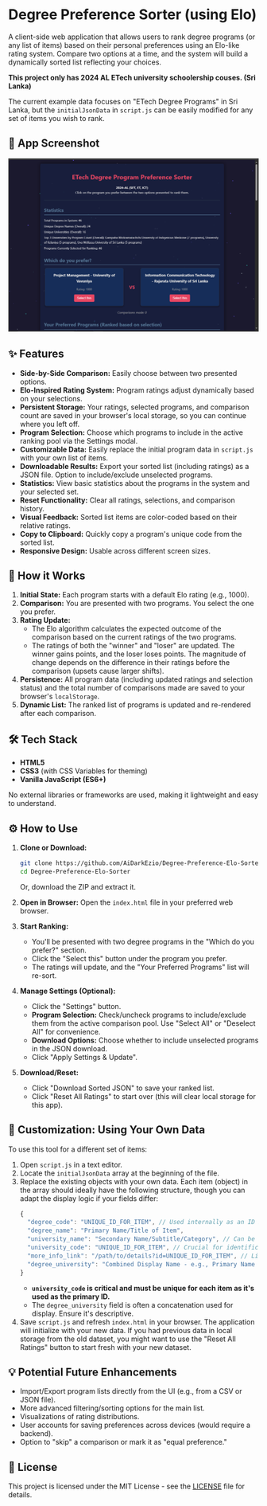 # Degree Preference Sorter (using Elo) 

A client-side web application that allows users to rank degree programs (or any list of items) based on their personal preferences using an Elo-like rating system. Compare two options at a time, and the system will build a dynamically sorted list reflecting your choices.

**This project only has 2024 AL ETech university schoolership couses. (Sri Lanka)**

The current example data focuses on "ETech Degree Programs" in Sri Lanka, but the `initialJsonData` in `script.js` can be easily modified for any set of items you wish to rank.

## 📸 App Screenshot 
<!-- **(Optional: Add a Screenshot/GIF of the application in action here)** -->
![App Screenshot](./media/images/image.png)

## ✨ Features

*   **Side-by-Side Comparison:** Easily choose between two presented options.
*   **Elo-Inspired Rating System:** Program ratings adjust dynamically based on your selections.
*   **Persistent Storage:** Your ratings, selected programs, and comparison count are saved in your browser's local storage, so you can continue where you left off.
*   **Program Selection:** Choose which programs to include in the active ranking pool via the Settings modal.
*   **Customizable Data:** Easily replace the initial program data in `script.js` with your own list of items.
*   **Downloadable Results:** Export your sorted list (including ratings) as a JSON file. Option to include/exclude unselected programs.
*   **Statistics:** View basic statistics about the programs in the system and your selected set.
*   **Reset Functionality:** Clear all ratings, selections, and comparison history.
*   **Visual Feedback:** Sorted list items are color-coded based on their relative ratings.
*   **Copy to Clipboard:** Quickly copy a program's unique code from the sorted list.
*   **Responsive Design:** Usable across different screen sizes.

## 🚀 How it Works

1.  **Initial State:** Each program starts with a default Elo rating (e.g., 1000).
2.  **Comparison:** You are presented with two programs. You select the one you prefer.
3.  **Rating Update:**
    *   The Elo algorithm calculates the expected outcome of the comparison based on the current ratings of the two programs.
    *   The ratings of both the "winner" and "loser" are updated. The winner gains points, and the loser loses points. The magnitude of change depends on the difference in their ratings before the comparison (upsets cause larger shifts).
4.  **Persistence:** All program data (including updated ratings and selection status) and the total number of comparisons made are saved to your browser's `localStorage`.
5.  **Dynamic List:** The ranked list of programs is updated and re-rendered after each comparison.

## 🛠️ Tech Stack

*   **HTML5**
*   **CSS3** (with CSS Variables for theming)
*   **Vanilla JavaScript (ES6+)**

No external libraries or frameworks are used, making it lightweight and easy to understand.

## ⚙️ How to Use

1.  **Clone or Download:**
    ```bash
    git clone https://github.com/AiDarkEzio/Degree-Preference-Elo-Sorter.git
    cd Degree-Preference-Elo-Sorter
    ```
    Or, download the ZIP and extract it.

2.  **Open in Browser:**
    Open the `index.html` file in your preferred web browser.

3.  **Start Ranking:**
    *   You'll be presented with two degree programs in the "Which do you prefer?" section.
    *   Click the "Select this" button under the program you prefer.
    *   The ratings will update, and the "Your Preferred Programs" list will re-sort.

4.  **Manage Settings (Optional):**
    *   Click the "Settings" button.
    *   **Program Selection:** Check/uncheck programs to include/exclude them from the active comparison pool. Use "Select All" or "Deselect All" for convenience.
    *   **Download Options:** Choose whether to include unselected programs in the JSON download.
    *   Click "Apply Settings & Update".

5.  **Download/Reset:**
    *   Click "Download Sorted JSON" to save your ranked list.
    *   Click "Reset All Ratings" to start over (this will clear local storage for this app).

## 🔧 Customization: Using Your Own Data

To use this tool for a different set of items:

1.  Open `script.js` in a text editor.
2.  Locate the `initialJsonData` array at the beginning of the file.
3.  Replace the existing objects with your own data. Each item (object) in the array should ideally have the following structure, though you can adapt the display logic if your fields differ:
    ```javascript
    {
      "degree_code": "UNIQUE_ID_FOR_ITEM", // Used internally as an ID if university_code isn't suitable
      "degree_name": "Primary Name/Title of Item",
      "university_name": "Secondary Name/Subtitle/Category", // Can be adapted
      "university_code": "UNIQUE_ID_FOR_ITEM", // Crucial for identification
      "more_info_link": "/path/to/details?id=UNIQUE_ID_FOR_ITEM", // Link for more details
      "degree_university": "Combined Display Name - e.g., Primary Name - Secondary Name" // Displayed in comparisons and lists
    }
    ```
    *   **`university_code` is critical and must be unique for each item as it's used as the primary ID.**
    *   The `degree_university` field is often a concatenation used for display. Ensure it's descriptive.
4.  Save `script.js` and refresh `index.html` in your browser. The application will initialize with your new data. If you had previous data in local storage from the old dataset, you might want to use the "Reset All Ratings" button to start fresh with your new dataset.

## 💡 Potential Future Enhancements

*   Import/Export program lists directly from the UI (e.g., from a CSV or JSON file).
*   More advanced filtering/sorting options for the main list.
*   Visualizations of rating distributions.
*   User accounts for saving preferences across devices (would require a backend).
*   Option to "skip" a comparison or mark it as "equal preference."

## 📄 License

This project is licensed under the MIT License - see the [LICENSE](LICENSE) file for details.

